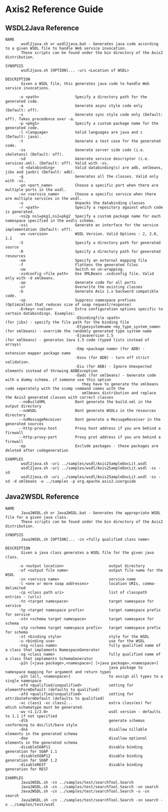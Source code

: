 <!--
  ~ Licensed to the Apache Software Foundation (ASF) under one
  ~ or more contributor license agreements. See the NOTICE file
  ~ distributed with this work for additional information
  ~ regarding copyright ownership. The ASF licenses this file
  ~ to you under the Apache License, Version 2.0 (the
  ~ "License"); you may not use this file except in compliance
  ~ with the License. You may obtain a copy of the License at
  ~
  ~ http://www.apache.org/licenses/LICENSE-2.0
  ~
  ~ Unless required by applicable law or agreed to in writing,
  ~ software distributed under the License is distributed on an
  ~ "AS IS" BASIS, WITHOUT WARRANTIES OR CONDITIONS OF ANY
  ~ KIND, either express or implied. See the License for the
  ~ specific language governing permissions and limitations
  ~ under the License.
  -->

Axis2 Reference Guide
=====================

WSDL2Java Reference
-------------------

    NAME
           wsdl2java.sh or wsdl2java.bat - Generates java code according to a given WSDL file to handle Web service invocation.
           These scripts can be found under the bin directory of the Axis2 distribution.
    
    SYNOPSIS
           wsdl2java.sh [OPTION]... -uri <Location of WSDL>
    
    DESCRIPTION
           Given a WSDL file, this generates java code to handle Web service invocations.
    
          -o <path>                Specify a directory path for the generated code.
          -a                       Generate async style code only (Default: off).
          -s                       Generate sync style code only (Default: off). Takes precedence over -a.
          -p <pkg1>                Specify a custom package name for the generated code.
          -l <language>            Valid languages are java and c (Default: java).
          -t                       Generate a test case for the generated code.
          -ss                      Generate server side code (i.e. skeletons) (Default: off).
          -sd                      Generate service descriptor (i.e. services.xml). (Default: off). Valid with -ss.
          -d <databinding>         Valid databinding(s) are adb, xmlbeans, jibx and jaxbri (Default: adb).
          -g                       Generates all the classes. Valid only with -ss.
          -pn <port_name>          Choose a specific port when there are multiple ports in the wsdl.
          -sn <service_name>       Choose a specific service when there are multiple services in the wsdl.
          -u                       Unpacks the databinding classes
          -r <path>                Specify a repository against which code is generated.
          -ns2p ns1=pkg1,ns2=pkg2  Specify a custom package name for each namespace specified in the wsdls schema.
          -ssi                     Generate an interface for the service implementation (Default: off).
          -wv <version>            WSDL Version. Valid Options : 2, 2.0, 1.1
          -S                       Specify a directory path for generated source
          -R                       Specify a directory path for generated resources
          -em                      Specify an external mapping file
          -f                       Flattens the generated files
          -uw                      Switch on un-wrapping.
          -xsdconfig <file path>   Use XMLBeans .xsdconfig file. Valid only with -d xmlbeans.
          -ap                      Generate code for all ports
          -or                      Overwrite the existing classes
          -b                       Generate Axis 1.x backword compatible code.
          -sp                      Suppress namespace prefixes (Optimzation that reduces size of soap request/response)
          -E<key> <value>          Extra configuration options specific to certain databindings. Examples:
                                   -Ebindingfile <path>                   (for jibx) - specify the file path for the binding file
                                   -Etypesystemname <my_type_system_name> (for xmlbeans) - override the randomly generated type system name
                                   -Ejavaversion 1.5                      (for xmlbeans) - generates Java 1.5 code (typed lists instead of arrays)
                                   -Emp <package name> (for ADB) - extension mapper package name
                                   -Eosv (for ADB) - turn off strict validation.
                                   -Eiu (for ADB) - Ignore Unexpected elements instead of throwing ADBException
                                   -Ewdc (for xmlbeans) - Generate code with a dummy schema. if someone use this option
                                      they have to generate the xmlbeans code seperately with the scomp command comes with the
                                      xmlbeans distribution and replace the Axis2 generated classes with correct classes
          --noBuildXML             Dont generate the build.xml in the output directory
          --noWSDL                 Dont generate WSDLs in the resources directory
          --noMessageReceiver      Dont generate a MessageReceiver in the generated sources
          --http-proxy-host        Proxy host address if you are behind a firewall
          --http-proxy-port        Proxy prot address if you are behind a firewall
          -ep                      Exclude packages - these packages are deleted after codegeneration
        
    EXAMPLES
           wsdl2java.sh -uri ../samples/wsdl/Axis2SampleDocLit.wsdl
           wsdl2java.sh -uri ../samples/wsdl/Axis2SampleDocLit.wsdl -ss -sd 
           wsdl2java.sh -uri ../samples/wsdl/Axis2SampleDocLit.wsdl -ss -sd -d xmlbeans -o ../samples -p org.apache.axis2.userguide

Java2WSDL Reference
-------------------

    NAME
           Java2WSDL.sh or Java2WSDL.bat - Generates the appropriate WSDL file for a given java class.
           These scripts can be found under the bin directory of the Axis2 distribution.
    
    SYNOPSIS
           Java2WSDL.sh [OPTION]... -cn <fully qualified class name>
    
    DESCRIPTION
           Given a java class generates a WSDL file for the given java class. 
    
          -o <output location>                    output directory
          -of <output file name>                  output file name for the WSDL
          -sn <service name>                      service name
          -l <one or more soap addresses>         location URIs, comma-delimited
          -cp <class path uri>                    list of classpath entries - (urls)
          -tn <target namespace>                  target namespace for service
          -tp <target namespace prefix>           target namespace prefix for service
          -stn <schema target namespace>          target namespace for schema
          -stp <schema target namespace prefix>   target namespace prefix for schema
          -st <binding style>                     style for the WSDL
          -u <binding use>                        use for the WSDL
          -nsg <class name>                       fully qualified name of a class that implements NamespaceGenerator
          -sg <class name>                        fully qualified name of a class that implements SchemaGenerator
          -p2n [<java package>,<namespace>] [<java package>,<namespace>]
                                                  java package to namespace mapping for argument and return types
          -p2n [all, <namespace>]                 to assign all types to a single namespace
          -efd <qualified/unqualified>            setting for elementFormDefault (defaults to qualified)
          -afd <qualified/unqualified>            setting for attributeFormDefault (defaults to qualified)
          -xc class1 -xc class2...                extra class(es) for which schematype must be generated.
          -wv <1.1/2.0>                           wsdl version - defaults to 1.1 if not specified
          -dlb                                    generate schemas conforming to doc/lit/bare style
          -dne                                    disallow nillable elements in the generated schema
          -doe                                    disallow optional elements in the generated schema
          -disableSOAP11                          disable binding generation for SOAP 1.1
          -disableSOAP12                          disable binding generation for SOAP 1.2
          -disableREST                            disable binding generation for REST
        
    EXAMPLES
           Java2WSDL.sh -cn ../samples/test/searchTool.Search
           Java2WSDL.sh -cn ../samples/test/searchTool.Search -sn search
           Java2WSDL.sh -cn ../samples/test/searchTool.Search -u -sn search
           Java2WSDL.sh -cn ../samples/test/searchTool.Search -sn search -o ../samples/test/wsdl  
